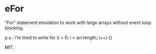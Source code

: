 # eFor
"For" statement emulation to work with large arrays without event loop blocking.

p.s.: i'm tired to write for (i = 0; i < arr.length; i++) {}

MIT.
